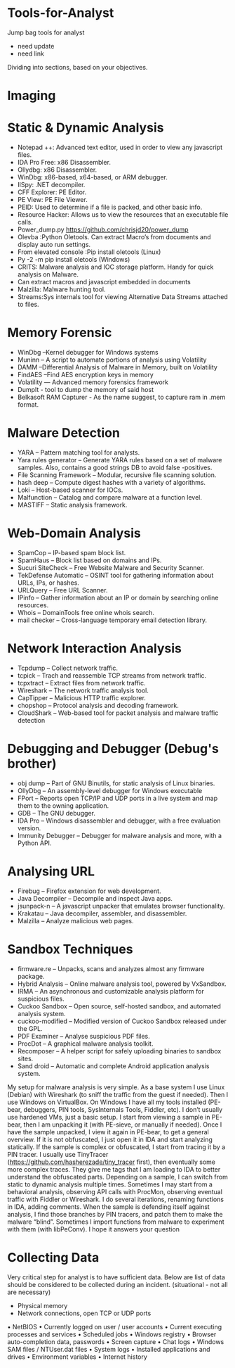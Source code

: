 # Tools-for-Analyst
Jump bag tools for analyst 
- need update
- need link


Dividing into sections, based on your objectives.


# Imaging


# Static & Dynamic Analysis
- Notepad ++: Advanced text editor, used in order to view any javascript files.
- IDA Pro Free: x86 Disassembler.
- Ollydbg: x86 Disassembler.
- WinDbg: x86-based, x64-based, or ARM debugger.
- IlSpy: .NET decompiler.
- CFF Explorer: PE Editor.
- PE View: PE File Viewer.
- PEID: Used to determine if a file is packed, and other basic info.
- Resource Hacker: Allows us to view the resources that an executable file calls.
- Power_dump.py https://github.com/chrisjd20/power_dump
- Olevba  :Python Oletools. Can extract Macro’s from documents and display auto run settings.
- From elevated console :Pip install oletools (Linux)
- Py -2 -m pip install oletools (Windows)
- CRITS: Malware analysis and IOC storage platform. Handy for quick analysis on Malware.
- Can extract macros and javascript embedded in documents
- Malzilla:  Malware hunting tool.
- Streams:Sys internals tool for viewing Alternative Data Streams attached to files.



# Memory Forensic
- WinDbg –Kernel debugger for Windows systems
- Muninn – A script to automate portions of analysis using Volatility
- DAMM –Differential Analysis of Malware in Memory, built on Volatility
- FindAES –Find AES encryption keys in memory
- Volatility — Advanced memory forensics framework
- DumpIt - tool to dump the memory of said host
- Belkasoft RAM Capturer - As the name suggest, to capture ram in .mem format.



# Malware Detection

- YARA – Pattern matching tool for analysts.
- Yara rules generator – Generate YARA rules based on a set of malware samples. Also, contains a good strings DB to avoid false -positives.
- File Scanning Framework – Modular, recursive file scanning solution.
- hash deep – Compute digest hashes with a variety of algorithms.
- Loki – Host-based scanner for IOCs.
- Malfunction – Catalog and compare malware at a function level.
- MASTIFF – Static analysis framework.


# Web-Domain Analysis

- SpamCop – IP-based spam block list.
- SpamHaus – Block list based on domains and IPs.
- Sucuri SiteCheck – Free Website Malware and Security Scanner.
- TekDefense Automatic – OSINT tool for gathering information about URLs, IPs, or hashes.
- URLQuery – Free URL Scanner.
- IPinfo – Gather information about an IP or domain by searching online resources.
- Whois – DomainTools free online whois search.
- mail checker – Cross-language temporary email detection library.


# Network Interaction Analysis

- Tcpdump – Collect network traffic.
- tcpick – Trach and reassemble TCP streams from network traffic.
- tcpxtract – Extract files from network traffic.
- Wireshark – The network traffic analysis tool.
- CapTipper – Malicious HTTP traffic explorer.
- chopshop – Protocol analysis and decoding framework.
- CloudShark – Web-based tool for packet analysis and malware traffic detection


# Debugging and Debugger (Debug's brother)

- obj dump – Part of GNU Binutils, for static analysis of Linux binaries.
- OllyDbg – An assembly-level debugger for Windows executable
- FPort – Reports open TCP/IP and UDP ports in a live system and map them to the owning application.
- GDB – The GNU debugger.
- IDA Pro – Windows disassembler and debugger, with a free evaluation version.
- Immunity Debugger – Debugger for malware analysis and more, with a Python API.

# Analysing URL

- Firebug – Firefox extension for web development.
- Java Decompiler – Decompile and inspect Java apps.
- jsunpack-n – A javascript unpacker that emulates browser functionality.
- Krakatau – Java decompiler, assembler, and disassembler.
- Malzilla – Analyze malicious web pages.

# Sandbox Techniques

- firmware.re – Unpacks, scans and analyzes almost any firmware package.
- Hybrid Analysis – Online malware analysis tool, powered by VxSandbox.
- IRMA – An asynchronous and customizable analysis platform for suspicious files.
- Cuckoo Sandbox – Open source, self-hosted sandbox, and automated analysis system.
- cuckoo-modified – Modified version of Cuckoo Sandbox released under the GPL.
- PDF Examiner – Analyse suspicious PDF files.
- ProcDot – A graphical malware analysis toolkit.
- Recomposer – A helper script for safely uploading binaries to sandbox sites.
- Sand droid – Automatic and complete Android application analysis system.

My setup for malware analysis is very simple. As a base system I use Linux (Debian) with Wireshark (to sniff the traffic from the guest if needed). Then I use Windows on VirtualBox. On Windows I have all my tools installed (PE-bear, debuggers, PIN tools, SysInternals Tools, Fiddler, etc). I don’t usually use hardened VMs, just a basic setup.
I start from viewing a sample in PE-bear, then I am unpacking it (with PE-sieve, or manually if needed). Once I have the sample unpacked, I view it again in PE-bear, to get a general overview. If it is not obfuscated, I just open it in IDA and start analyzing statically. If the sample is complex or obfuscated, I start from tracing it by a PIN tracer. I usually use TinyTracer (https://github.com/hasherezade/tiny_tracer first), then eventually some more complex traces. They give me tags that I am loading to IDA to better understand the obfuscated parts.
Depending on a sample, I can switch from static to dynamic analysis multiple times. Sometimes I may start from a behavioral analysis, observing API calls with ProcMon, observing eventual traffic with Fiddler or Wireshark.
I do several iterations, renaming functions in IDA, adding comments.
When the sample is defending itself against analysis, I find those branches by PIN tracers, and patch them to make the malware “blind”. Sometimes I import functions from malware to experiment with them (with libPeConv).
I hope it answers your question


# Collecting Data
Very critical step for analyst is to have sufficient data. Below are list of data should be considered to be collected during an incident. (situational - not all are necessary)

- Physical memory
- Network connections, open TCP or UDP ports

• NetBIOS
• Currently logged on user / user accounts
• Current executing processes and services
• Scheduled jobs
• Windows registry
• Browser auto-completion data, passwords
• Screen capture
• Chat logs
• Windows SAM files / NTUser.dat files
• System logs
• Installed applications and drives
• Environment variables
• Internet history

